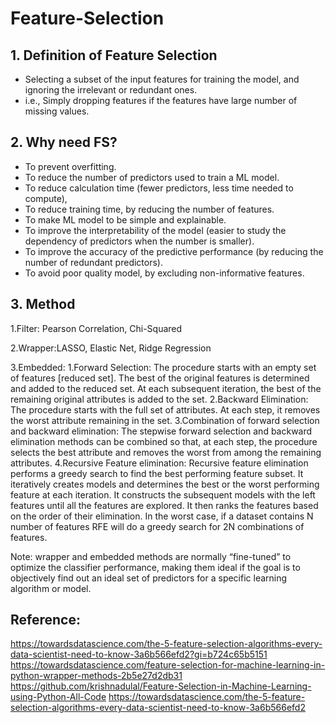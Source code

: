 # Feature-Selection

## 1. Definition of Feature Selection
- Selecting a subset of the input features for training the model, and ignoring the irrelevant or redundant ones. 
- i.e., Simply dropping features if the features have large number of missing values.

## 2. Why need FS?
- To prevent overfitting.
- To reduce the number of predictors used to train a ML model. 
- To reduce calculation time (fewer predictors, less time needed to compute),
- To reduce training time, by reducing the number of features.
- To make ML model to be simple and explainable.
- To improve the interpretability of the model (easier to study the dependency of predictors when the number is smaller).
- To improve the accuracy of the predictive performance (by reducing the number of redundant predictors).
- To avoid poor quality model, by excluding non-informative features.

## 3. Method
1.Filter: Pearson Correlation, Chi-Squared

2.Wrapper:LASSO, Elastic Net, Ridge Regression

3.Embedded: 
  1.Forward Selection: The procedure starts with an empty set of features [reduced set]. The best of the original features is determined and added to the reduced set. At each subsequent iteration, the best of the remaining original attributes is added to the set.
  2.Backward Elimination: The procedure starts with the full set of attributes. At each step, it removes the worst attribute remaining in the set.
  3.Combination of forward selection and backward elimination: The stepwise forward selection and backward elimination methods can be combined so that, at each step, the procedure selects the best attribute and removes the worst from among the remaining attributes.
  4.Recursive Feature elimination: Recursive feature elimination performs a greedy search to find the best performing feature subset. It iteratively creates models and determines the best or the worst performing feature at each iteration. It constructs the subsequent models with the left features until all the features are explored. It then ranks the features based on the order of their elimination. In the worst case, if a dataset contains N number of features RFE will do a greedy search for 2N combinations of features.

Note: wrapper and embedded methods are normally “fine-tuned” to optimize the classifier performance, making them ideal if the goal is to objectively find out an ideal set of predictors for a specific learning algorithm or model.

## Reference:
https://towardsdatascience.com/the-5-feature-selection-algorithms-every-data-scientist-need-to-know-3a6b566efd2?gi=b724c65b5151
https://towardsdatascience.com/feature-selection-for-machine-learning-in-python-wrapper-methods-2b5e27d2db31
https://github.com/krishnadulal/Feature-Selection-in-Machine-Learning-using-Python-All-Code
https://towardsdatascience.com/the-5-feature-selection-algorithms-every-data-scientist-need-to-know-3a6b566efd2
